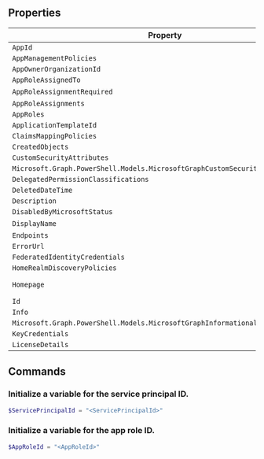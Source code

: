 ## Properties
| Property                            | Value                                            |
|-------------------------------------|--------------------------------------------------|
| `AppId`                             | `<AppId>`                                        |
| `AppManagementPolicies`             |                                                  |
| `AppOwnerOrganizationId`            | `<AppOwnerOrganizationId>`                       |
| `AppRoleAssignedTo`                 |                                                  |
| `AppRoleAssignmentRequired`         | True                                             |
| `AppRoleAssignments`                |                                                  |
| `AppRoles`                          | `{<AppRoleId>}`                                  |
| `ApplicationTemplateId`             | `518e5f48-1fc8-4c48-9387-9fdf28b0dfe7`           |
| `ClaimsMappingPolicies`             |                                                  |
| `CreatedObjects`                    |                                                  |
| `CustomSecurityAttributes`          |                                                  |
| `Microsoft.Graph.PowerShell.Models.MicrosoftGraphCustomSecurityAttributeValue` |    |
| `DelegatedPermissionClassifications`|                                                  |
| `DeletedDateTime`                   |                                                  |
| `Description`                       |                                                  |
| `DisabledByMicrosoftStatus`         |                                                  |
| `DisplayName`                       | Fabrikam                                         |
| `Endpoints`                         |                                                  |
| `ErrorUrl`                          |                                                  |
| `FederatedIdentityCredentials`      |                                                  |
| `HomeRealmDiscoveryPolicies`        |                                                  |
| `Homepage`                          | `https://account.activedirectory.windowsazure.com:444/applications/default.aspx?metadata=aad2aadsync|ISV9.1|primary|z` |
| `Id`                                | `<ServicePrincipalId>`                           |
| `Info`                              |                                                  |
| `Microsoft.Graph.PowerShell.Models.MicrosoftGraphInformationalUrl` |               |
| `KeyCredentials`                    | `{}`                                             |
| `LicenseDetails`                    |                                                  |

## Commands
### Initialize a variable for the service principal ID.
```PowerShell
$ServicePrincipalId = "<ServicePrincipalId>"
```

### Initialize a variable for the app role ID.
```PowerShell
$AppRoleId = "<AppRoleId>"
```